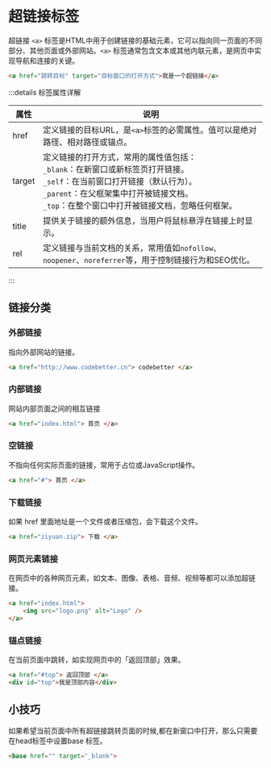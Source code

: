 # 超链接标签

超链接 `<a>` 标签是HTML中用于创建链接的基础元素，它可以指向同一页面的不同部分、其他页面或外部网站。`<a>` 标签通常包含文本或其他内联元素，是网页中实现导航和连接的关键。

```html
<a href="跳转目标" target="目标窗口的打开方式">我是一个超链接</a>
```

:::details 标签属性详解

| 属性   | 说明                                                         |
| ------ | ------------------------------------------------------------ |
| href   | 定义链接的目标URL，是`<a>`标签的必需属性。值可以是绝对路径、相对路径或锚点。 |
| target | 定义链接的打开方式，常用的属性值包括：<br />`_blank`：在新窗口或新标签页打开链接。<br />`_self`：在当前窗口打开链接（默认行为）。<br />`_parent`：在父框架集中打开被链接文档。<br />`_top`：在整个窗口中打开被链接文档，忽略任何框架。 |
| title  | 提供关于链接的额外信息，当用户将鼠标悬浮在链接上时显示。     |
| rel    | 定义链接与当前文档的关系，常用值如`nofollow`、`noopener`、`noreferrer`等，用于控制链接行为和SEO优化。 |

:::

## 链接分类

### 外部链接

指向外部网站的链接。

```html
<a href="http://www.codebetter.cn"> codebetter </a>
```

### 内部链接

网站内部页面之间的相互链接

```html
<a href="index.html"> 首页 </a>
```

### 空链接

不指向任何实际页面的链接，常用于占位或JavaScript操作。

```html
<a href="#"> 首页 </a>
```

### 下载链接

如果 href 里面地址是一个文件或者压缩包，会下载这个文件。

```html
<a href="ziyuan.zip"> 下载 </a>
```

### 网页元素链接

在网页中的各种网页元素，如文本、图像、表格、音频、视频等都可以添加超链接。

```html
<a href="index.html">
	<img src="logo.png" alt="Logo" />
</a>
```

### 锚点链接

在当前页面中跳转，如实现网页中的「返回顶部」效果。

```html
<a href="#top"> 返回顶部 </a> 
<div id="top">我是顶部内容</div>
```



## 小技巧

如果希望当前页面中所有超链接跳转页面的时候,都在新窗口中打开，那么只需要在head标签中设置base 标签。

```html
<base href="" target="_blank">
```



